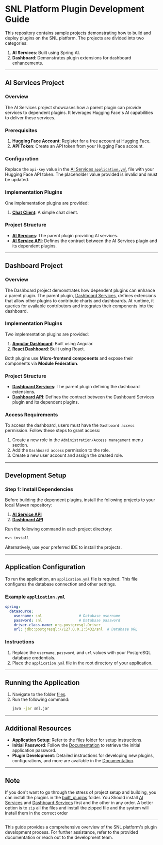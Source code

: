 # SNL Platform Plugin Development Guide

This repository contains sample projects demonstrating how to build and deploy plugins on the SNL platform. The projects are divided into two categories:

1. **AI Services**: Built using Spring AI.
2. **Dashboard**: Demonstrates plugin extensions for dashboard enhancements.

---

## AI Services Project

### Overview
The AI Services project showcases how a parent plugin can provide services to dependent plugins. It leverages Hugging Face's AI capabilities to deliver these services.

### Prerequisites
1. **Hugging Face Account**: Register for a free account at [Hugging Face](https://huggingface.co).
2. **API Token**: Create an API token from your Hugging Face account.

### Configuration
Replace the `api-key` value in the [AI Services `application.yml`](ai/ai-services/src/main/resources/application.yml) file with your Hugging Face API token. The placeholder value provided is invalid and must be updated.


### Implementation Plugins
One implementation plugins are provided:
1. **[Chat Client](ai/chat-client)**: A simple chat client.

### Project Structure
- **[AI Services](ai/ai-services)**: The parent plugin providing AI services.
- **[AI Service API](ai/ai-services-api)**: Defines the contract between the AI Services plugin and its dependent plugins.

---

## Dashboard Project

### Overview
The Dashboard project demonstrates how dependent plugins can enhance a parent plugin. The parent plugin, [Dashboard Services](dashboard/dashboard-services), defines extensions that allow other plugins to contribute charts and dashboards. At runtime, it queries for available contributors and integrates their components into the dashboard.

### Implementation Plugins
Two implementation plugins are provided:
1. **[Angular Dashboard](dashboard/angular)**: Built using Angular.
2. **[React Dashboard](dashboard/react)**: Built using React.

Both plugins use **Micro-frontend components** and expose their components via **Module Federation**.

### Project Structure
- **[Dashboard Services](dashboard/dashboard-services)**: The parent plugin defining the dashboard extensions.
- **[Dashboard API](dashboard/dashboard-api)**: Defines the contract between the Dashboard Services plugin and its dependent plugins.

### Access Requirements
To access the dashboard, users must have the `Dashboard access` permission. Follow these steps to grant access:
1. Create a new role in the `Administration/Access management` menu section.
2. Add the `Dashboard access` permission to the role.
3. Create a new user account and assign the created role.

---

## Development Setup

### Step 1: Install Dependencies
Before building the dependent plugins, install the following projects to your local Maven repository:
1. **[AI Service API](ai/ai-services-api)**
2. **[Dashboard API](dashboard/dashboard-api)**

Run the following command in each project directory:
```bash
mvn install
```
Alternatively, use your preferred IDE to install the projects.

---

## Application Configuration

To run the application, an `application.yml` file is required. This file configures the database connection and other settings.

### Example `application.yml`
```yaml
spring:
  datasource:
    username: snl                 # Database username
    password: snl                 # Database password
    driver-class-name: org.postgresql.Driver
    url: jdbc:postgresql://127.0.0.1:5432/snl  # Database URL
```

### Instructions
1. Replace the `username`, `password`, and `url` values with your PostgreSQL database credentials.
2. Place the `application.yml` file in the root directory of your application.

---

## Running the Application

1. Navigate to the folder [files](files).
2. Run the following command:
   ```bash
   java -jar snl.jar
   ```

---

## Additional Resources

- **Application Setup**: Refer to the [files](files) folder for setup instructions.
- **Initial Password**: Follow the [Documentation](Documentation.md) to retrieve the initial application password.
- **Plugin Development**: Detailed instructions for developing new plugins, configurations, and more are available in the [Documentation](Documentation.md).

---

## Note
If you don't want to go through the stress of project setup and building, you can install the plugins in the [built_plugins](files/built_plugins) folder. You Should install [AI Services](files/built_plugins/ai-services-1.0.0.jar) and [Dashboard Services](files/built_plugins/dashboard-services-1.0.0.jar) first and the other in any order. A better option is to `zip` all the files and install the zipped file and the system will install them in the correct order

---

This guide provides a comprehensive overview of the SNL platform's plugin development process. For further assistance, refer to the provided documentation or reach out to the development team.

